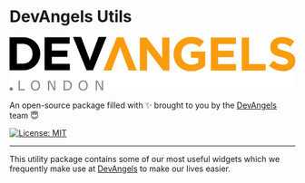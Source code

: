 # DevAngels Utils

[![DevAngels][logo]][devangels_link_black]

 An open-source package filled with ✨ brought to you by the [DevAngels][devangels_link_black] team 😇

[![License: MIT][license_badge]][license_link]

---

This utility package contains some of our most useful widgets which we frequently make use at [DevAngels](https://www.devangels.london/) to make our lives easier. 


[license_badge]: https://img.shields.io/badge/license-MIT-blue.svg
[license_link]: https://opensource.org/licenses/MIT
[logo]: https://raw.githubusercontent.com/devangels/devangels_brand/main/styles/README/devangels_black.png#gh-light-mode-only
[logo]: https://raw.githubusercontent.com/devangels/devangels_brand/main/styles/README/devangels_white.png#gh-dark-mode-only
[devangels_link_black]: https://www.devangels.london/
[devangels_link_white]: https://www.devangels.london/
